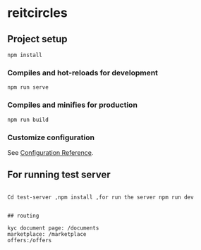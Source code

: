 # reitcircles

## Project setup
```
npm install
```

### Compiles and hot-reloads for development
```
npm run serve
```

### Compiles and minifies for production
```
npm run build
```

### Customize configuration
See [Configuration Reference](https://cli.vuejs.org/config/).

## For running test server
```

Cd test-server ,npm install ,for run the server npm run dev 


## routing

kyc document page: /documents
marketplace: /marketplace
offers:/offers

